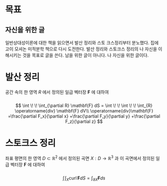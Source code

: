 # 목표

## 자신을 위한 글

일반상대성이론에 대한 책을 읽으면서 발산 정리와 스토 크스정리부터 분노했다. 집에 고이 모셔논 미적분학 책으로 다시 도전한다. 발산 정리와 스토크스 정리의 나 자신을 이해시키는 것을 목표로 글을 쓴다. 남을 위한 글이 아니다. 나 자신을 위한 글이다.

# 발산 정리

공간 속의 한 영역 $R$ 에서 정의된 일급 벡터장 $\mathbf{F}$ 에 대하여
\
\
$$
\int \! \! \int_{\partial R} \mathbf{F} dS = \int \! \! \int \! \! \int_{R} \operatorname{div} \mathbf{F} dV\\
\operatorname{div}\mathbf{F}
=\frac{\partial F_x}{\partial x}
+\frac{\partial F_y}{\partial y}
+\frac{\partial F_z}{\partial z}
$$

# 스토크스 정리
좌표 평면의 한 영역 $D \subset \mathbb{R}^2$ 에서 정의된 곡면 $X : D \to \mathbb{R}^3$ 과 이 곡면에서 정의된 일급 벡터장 $\mathbf{F}$ 에 대하여
\
\
$$
\int \! \int_{X}\operatorname{curl}\mathbf{F}dS = \int_{\partial X}\mathbf{F}ds
$$
